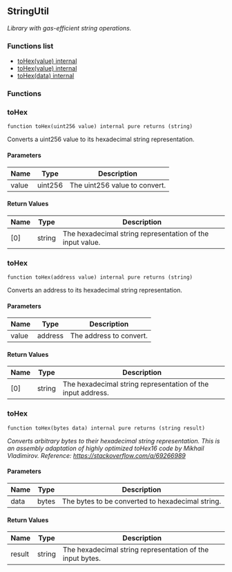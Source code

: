 
## StringUtil

_Library with gas-efficient string operations._

### Functions list
- [toHex(value) internal](#tohex)
- [toHex(value) internal](#tohex)
- [toHex(data) internal](#tohex)

### Functions
### toHex

```solidity
function toHex(uint256 value) internal pure returns (string)
```
Converts a uint256 value to its hexadecimal string representation.

#### Parameters

| Name | Type | Description |
| ---- | ---- | ----------- |
| value | uint256 | The uint256 value to convert. |

#### Return Values

| Name | Type | Description |
| ---- | ---- | ----------- |
[0] | string | The hexadecimal string representation of the input value. |

### toHex

```solidity
function toHex(address value) internal pure returns (string)
```
Converts an address to its hexadecimal string representation.

#### Parameters

| Name | Type | Description |
| ---- | ---- | ----------- |
| value | address | The address to convert. |

#### Return Values

| Name | Type | Description |
| ---- | ---- | ----------- |
[0] | string | The hexadecimal string representation of the input address. |

### toHex

```solidity
function toHex(bytes data) internal pure returns (string result)
```

_Converts arbitrary bytes to their hexadecimal string representation.
This is an assembly adaptation of highly optimized toHex16 code by Mikhail Vladimirov.
Reference: https://stackoverflow.com/a/69266989_

#### Parameters

| Name | Type | Description |
| ---- | ---- | ----------- |
| data | bytes | The bytes to be converted to hexadecimal string. |

#### Return Values

| Name | Type | Description |
| ---- | ---- | ----------- |
result | string | The hexadecimal string representation of the input bytes. |

